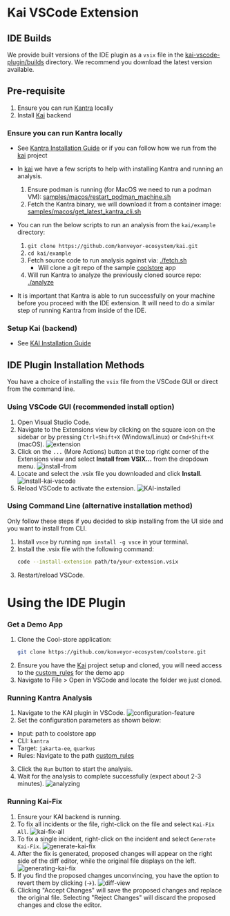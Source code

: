 # Kai VSCode Extension
## IDE Builds
We provide built versions of the IDE plugin as a `vsix` file in the [kai-vscode-plugin/builds](/builds) directory.  We recommend you download the latest version available.

## Pre-requisite
1. Ensure you can run [Kantra](https://github.com/konveyor/kantra) locally
2. Install [Kai](https://github.com/konveyor-ecosystem/kai) backend

### Ensure you can run Kantra locally

* See [Kantra Installation Guide](https://github.com/konveyor/kantra?tab=readme-ov-file#installation) or if you can follow how we run from the [kai](https://github.com/konveyor-ecosystem/kai) project

* In [kai](https://github.com/konveyor-ecosystem/kai) we have a few scripts to help with installing Kantra and running an analysis.

  1. Ensure podman is running (for MacOS we need to run a podman VM): [samples/macos/restart_podman_machine.sh](https://github.com/konveyor-ecosystem/kai/blob/main/samples/macos/restart_podman_machine.sh)
  1. Fetch the Kantra binary, we will download it from a container image: [samples/macos/get_latest_kantra_cli.sh](https://github.com/konveyor-ecosystem/kai/blob/main/samples/macos/get_latest_kantra_cli.sh)

- You can run the below scripts to run an analysis from the `kai/example` directory:

  1. `git clone https://github.com/konveyor-ecosystem/kai.git`
  1. `cd kai/example`
  1. Fetch source code to run analysis against via: [./fetch.sh](https://github.com/konveyor-ecosystem/kai/blob/main/example/fetch.sh)
     - Will clone a git repo of the sample [coolstore](https://github.com/konveyor-ecosystem/coolstore) app
  1. Will run Kantra to analyze the previously cloned source repo: [./analyze](https://github.com/konveyor-ecosystem/kai/blob/main/example/analyze.sh)

- It is important that Kantra is able to run successfully on your machine before you proceed with the IDE extension. It will need to do a similar step of running Kantra from inside of the IDE.

### Setup Kai (backend)

* See [KAI Installation Guide](https://github.com/konveyor-ecosystem/kai?tab=readme-ov-file#demo-pre-requisites)


## IDE Plugin Installation Methods

You have a choice of installing the `vsix` file from the VSCode GUI or direct from the command line.

### Using VSCode GUI (recommended install option)

1. Open Visual Studio Code.
2. Navigate to the Extensions view by clicking on the square icon on the sidebar or by pressing `Ctrl+Shift+X` (Windows/Linux) or `Cmd+Shift+X` (macOS).
![extension](images/extension.png)
3. Click on the `...` (More Actions) button at the top right corner of the Extensions view and select **Install from VSIX...** from the dropdown menu.
![install-from](images/install-from.png)
4. Locate and select the .vsix file you downloaded and click **Install**.
![install-kai-vscode](images/install-kai-vscode.png)
5. Reload VSCode to activate the extension.
![KAI-installed](images/KAI-installed.png)

### Using Command Line (alternative installation method)

Only follow these steps if you decided to skip installing from the UI side and you want to install from CLI.

1. Install `vsce` by running `npm install -g vsce` in your terminal.
2. Install the .vsix file with the following command:
   ```bash
   code --install-extension path/to/your-extension.vsix 
    ```
3. Restart/reload VSCode.

# Using the IDE Plugin

### Get a Demo App

1. Clone the Cool-store application:
   ```bash
   git clone https://github.com/konveyor-ecosystem/coolstore.git
    ```
1. Ensure you have the  [Kai](https://github.com/konveyor-ecosystem/kai) project setup and cloned, you will need access to the [custom_rules](https://github.com/konveyor-ecosystem/kai/tree/main/samples/custom_rules) for the demo app
2. Navigate to File > Open in VSCode and locate the folder we just cloned.

### Running Kantra Analysis

1. Navigate to the KAI plugin in VSCode.
![configuration-feature](images/configuration-feature.png)
2. Set the configuration parameters as shown below:
- Input: path to coolstore app
- CLI: `kantra`
- Target: `jakarta-ee`, `quarkus`
- Rules: Navigate to the path [custom_rules](https://github.com/konveyor-ecosystem/kai/tree/main/samples/custom_rules)
3. Click the `Run` button to start the analysis.
4. Wait for the analysis to complete successfully (expect about 2-3 minutes).
![analyzing](images/analyzing.png)


### Running Kai-Fix

1. Ensure your KAI backend is running.
2. To fix all incidents or the file, right-click on the file and select `Kai-Fix All`.
![kai-fix-all](images/kai-fix-all.png)
3. To fix a single incident, right-click on the incident and select `Generate Kai-Fix`.
![generate-kai-fix](images/generate-kai-fix.png)
4. After the fix is generated, proposed changes will appear on the right side of the diff editor, while the original file displays on the left.
![generating-kai-fix](images/generating-kai-fix.png)
5. If you find the proposed changes unconvincing, you have the option to revert them by clicking (→).
![diff-view](images/diff-view.png)
6. Clicking "Accept Changes" will save the proposed changes and replace the original file. Selecting "Reject Changes" will discard the proposed changes and close the editor.
